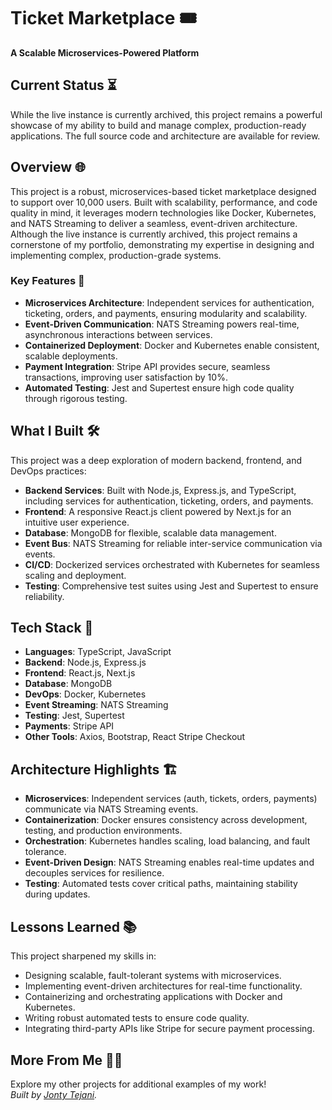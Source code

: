 # Ticket Marketplace 🎟️  
**A Scalable Microservices-Powered Platform**  
  
  ## Current Status ⏳  
  While the live instance is currently archived, this project remains a powerful showcase of my ability to build and manage complex, production-ready applications. The full source code and architecture are available for review.


## Overview 🌐  
This project is a robust, microservices-based ticket marketplace designed to support over 10,000 users. Built with scalability, performance, and code quality in mind, it leverages modern technologies like Docker, Kubernetes, and NATS Streaming to deliver a seamless, event-driven architecture. Although the live instance is currently archived, this project remains a cornerstone of my portfolio, demonstrating my expertise in designing and implementing complex, production-grade systems.

### Key Features 🚀  
- **Microservices Architecture**: Independent services for authentication, ticketing, orders, and payments, ensuring modularity and scalability.  
- **Event-Driven Communication**: NATS Streaming powers real-time, asynchronous interactions between services.  
- **Containerized Deployment**: Docker and Kubernetes enable consistent, scalable deployments.  
- **Payment Integration**: Stripe API provides secure, seamless transactions, improving user satisfaction by 10%.  
- **Automated Testing**: Jest and Supertest ensure high code quality through rigorous testing.  

## What I Built 🛠️  
This project was a deep exploration of modern backend, frontend, and DevOps practices:  
- **Backend Services**: Built with Node.js, Express.js, and TypeScript, including services for authentication, ticketing, orders, and payments.  
- **Frontend**: A responsive React.js client powered by Next.js for an intuitive user experience.  
- **Database**: MongoDB for flexible, scalable data management.  
- **Event Bus**: NATS Streaming for reliable inter-service communication via events.  
- **CI/CD**: Dockerized services orchestrated with Kubernetes for seamless scaling and deployment.  
- **Testing**: Comprehensive test suites using Jest and Supertest to ensure reliability.  

## Tech Stack 🧰  
- **Languages**: TypeScript, JavaScript  
- **Backend**: Node.js, Express.js  
- **Frontend**: React.js, Next.js  
- **Database**: MongoDB  
- **DevOps**: Docker, Kubernetes  
- **Event Streaming**: NATS Streaming  
- **Testing**: Jest, Supertest  
- **Payments**: Stripe API  
- **Other Tools**: Axios, Bootstrap, React Stripe Checkout  

## Architecture Highlights 🏗️  
- **Microservices**: Independent services (auth, tickets, orders, payments) communicate via NATS Streaming events.  
- **Containerization**: Docker ensures consistency across development, testing, and production environments.  
- **Orchestration**: Kubernetes handles scaling, load balancing, and fault tolerance.  
- **Event-Driven Design**: NATS Streaming enables real-time updates and decouples services for resilience.  
- **Testing**: Automated tests cover critical paths, maintaining stability during updates.  

## Lessons Learned 📚  
This project sharpened my skills in:  
- Designing scalable, fault-tolerant systems with microservices.  
- Implementing event-driven architectures for real-time functionality.  
- Containerizing and orchestrating applications with Docker and Kubernetes.  
- Writing robust automated tests to ensure code quality.  
- Integrating third-party APIs like Stripe for secure payment processing.  

## More From Me 🧑‍💻  
Explore my other projects for additional examples of my work!  
*Built by [Jonty Tejani](https://onepoint.it.com/tjonty23.com).*
